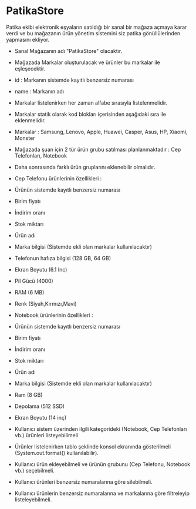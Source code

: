 # PatikaStore
Patika ekibi elektronik eşyaların satıldığı bir sanal bir mağaza açmaya karar verdi ve bu mağazanın ürün yönetim sistemini siz patika gönüllülerinden yapmasını ekliyor.

- Sanal Mağazanın adı "PatikaStore" olacaktır.


- Mağazada Markalar oluşturulacak ve ürünler bu markalar ile eşleşecektir.


- id : Markanın sistemde kayıtlı benzersiz numarası


- name : Markanın adı


- Markalar listelenirken her zaman alfabe sırasıyla listelenmelidir.


- Markalar statik olarak kod blokları içerisinden aşağıdaki sıra ile eklenmelidir.


- Markalar : Samsung, Lenovo, Apple, Huawei, Casper, Asus, HP, Xiaomi, Monster


- Mağazada şuan için 2 tür ürün grubu satılması planlanmaktadır : Cep Telefonları, Notebook


- Daha sonrasında farklı ürün gruplarını eklenebilir olmalıdır.


- Cep Telefonu ürünlerinin özellikleri :


- Ürünün sistemde kayıtlı benzersiz numarası


- Birim fiyatı


- İndirim oranı


- Stok miktarı


- Ürün adı


- Marka bilgisi (Sistemde ekli olan markalar kullanılacaktır)


- Telefonun hafıza bilgisi (128 GB, 64 GB)


- Ekran Boyutu (6.1 Inc)


- Pil Gücü (4000)


- RAM (6 MB)


- Renk (Siyah,Kırmızı,Mavi)


- Notebook ürünlerinin özellikleri :


- Ürünün sistemde kayıtlı benzersiz numarası


- Birim fiyatı


- İndirim oranı


- Stok miktarı


- Ürün adı


- Marka bilgisi (Sistemde ekli olan markalar kullanılacaktır)


- Ram (8 GB)


- Depolama (512 SSD)


- Ekran Boyutu (14 inç)


- Kullanıcı sistem üzerinden ilgili kategorideki (Notebook, Cep Telefonları vb.) ürünleri listeyebilimeli


- Ürünler listelenirken tablo şeklinde konsol ekranında gösterilmeli (System.out.format() kullanılabilir).


- Kullanıcı ürün ekleyebilmeli ve ürünün grubunu (Cep Telefonu, Notebook vb.) seçebilmeli.


- Kullanıcı ürünleri benzersiz numaralarına göre silebilmeli.


- Kullanıcı ürünlerin benzersiz numaralarına ve markalarına göre filtreleyip listeleyebilmeli.
